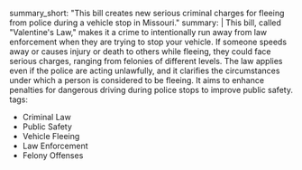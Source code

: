 summary_short: "This bill creates new serious criminal charges for fleeing from police during a vehicle stop in Missouri."
summary: |
  This bill, called "Valentine's Law," makes it a crime to intentionally run away from law enforcement when they are trying to stop your vehicle. If someone speeds away or causes injury or death to others while fleeing, they could face serious charges, ranging from felonies of different levels. The law applies even if the police are acting unlawfully, and it clarifies the circumstances under which a person is considered to be fleeing. It aims to enhance penalties for dangerous driving during police stops to improve public safety.
tags:
  - Criminal Law
  - Public Safety
  - Vehicle Fleeing
  - Law Enforcement
  - Felony Offenses
